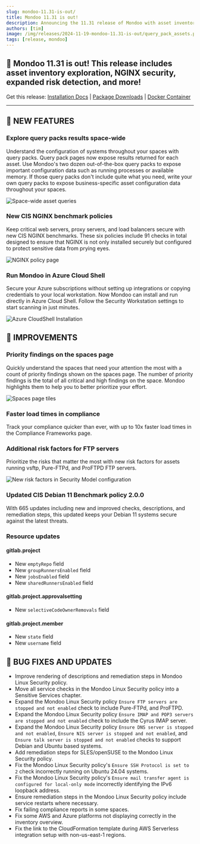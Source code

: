 ```yaml
---
slug: mondoo-11.31-is-out/
title: Mondoo 11.31 is out!
description: Announcing the 11.31 release of Mondoo with asset inventory exploration, NGINX security, expanded risk detection, and more!
authors: [tim]
image: /img/releases/2024-11-19-mondoo-11.31-is-out/query_pack_assets.png
tags: [release, mondoo]
---
```


## 🥳 Mondoo 11.31 is out! This release includes asset inventory exploration, NGINX security, expanded risk detection, and more!

Get this release: [Installation Docs](https://mondoo.com/docs/cnspec/) | [Package Downloads](https://releases.mondoo.com/cnspec/) | [Docker Container](https://hub.docker.com/r/mondoo/cnspec)

---

## 🎉 NEW FEATURES

### Explore query packs results space-wide

Understand the configuration of systems throughout your spaces with query packs. Query pack pages now expose results returned for each asset. Use Mondoo's two dozen out-of-the-box query packs to expose important configuration data such as running processes or available memory. If those query packs don't include quite what you need, write your own query packs to expose business-specific asset configuration data throughout your spaces.

![Space-wide asset queries](/img/releases/2024-11-19-mondoo-11.31-is-out/query_pack_assets.png)

### New CIS NGINX benchmark policies

Keep critical web servers, proxy servers, and load balancers secure with new CIS NGINX benchmarks. These six policies include 91 checks in total designed to ensure that NGINX is not only installed securely but configured to protect sensitive data from prying eyes.

![NGINX policy page](/img/releases/2024-11-19-mondoo-11.31-is-out/nginx_policy.png)

### Run Mondoo in Azure Cloud Shell

Secure your Azure subscriptions without setting up integrations or copying credentials to your local workstation. Now Mondoo can install and run directly in Azure Cloud Shell. Follow the Security Workstation settings to start scanning in just minutes.

![Azure CloudShell Installation](/img/releases/2024-11-19-mondoo-11.31-is-out/cloudshell_install.png)

## 🧹 IMPROVEMENTS

### Priority findings on the spaces page

Quickly understand the spaces that need your attention the most with a count of priority findings shown on the spaces page. The number of priority findings is the total of all critical and high findings on the space. Mondoo highlights them to help you to better prioritize your effort.

![Spaces page tiles](/img/releases/2024-11-19-mondoo-11.31-is-out/priority_findings.png)

### Faster load times in compliance

Track your compliance quicker than ever, with up to 10x faster load times in the Compliance Frameworks page.

### Additional risk factors for FTP servers

Prioritize the risks that matter the most with new risk factors for assets running vsftp, Pure-FTPd, and ProFTPD FTP servers.

![New risk factors in Security Model configuration](/img/releases/2024-11-19-mondoo-11.31-is-out/risk_factors.png)

### Updated CIS Debian 11 Benchmark policy 2.0.0

With 665 updates including new and improved checks, descriptions, and remediation steps, this updated keeps your Debian 11 systems secure against the latest threats.

### Resource updates

#### gitlab.project

- New `emptyRepo` field
- New `groupRunnersEnabled` field
- New `jobsEnabled` field
- New `sharedRunnersEnabled` field

#### gitlab.project.approvalsetting

- New `selectiveCodeOwnerRemovals` field

#### gitlab.project.member

- New `state` field
- New `username` field

## 🐛 BUG FIXES AND UPDATES

- Improve rendering of descriptions and remediation steps in Mondoo Linux Security policy.
- Move all service checks in the Mondoo Linux Security policy into a Sensitive Services chapter.
- Expand the Mondoo Linux Security policy `Ensure FTP servers are stopped and not enabled` check to include Pure-FTPd, and ProFTPD.
- Expand the Mondoo Linux Security policy `Ensure IMAP and POP3 servers are stopped and not enabled` check to include the Cyrus IMAP server.
- Expand the Mondoo Linux Security policy `Ensure DNS server is stopped and not enabled`, `Ensure NIS server is stopped and not enabled`, and `Ensure talk server is stopped and not enabled` checks to support Debian and Ubuntu based systems.
- Add remediation steps for SLES/openSUSE to the Mondoo Linux Security policy.
- Fix the Mondoo Linux Security policy's `Ensure SSH Protocol is set to 2` check incorrectly running on Ubuntu 24.04 systems.
- Fix the Mondoo Linux Security policy's `Ensure mail transfer agent is configured for local-only mode` incorrectly identifying the IPv6 loopback address.
- Ensure remediation steps in the Mondoo Linux Security policy include service restarts where necessary.
- Fix failing compliance reports in some spaces.
- Fix some AWS and Azure platforms not displaying correctly in the inventory overview.
- Fix the link to the CloudFormation template during AWS Serverless integration setup with non-us-east-1 regions.
